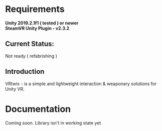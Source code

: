 # Requirements 
<b>Unity 2019.2.1f1 ( tested ) or newer</b><br>
<b>SteamVR Unity Plugin - v2.3.2 </b>

## Current Status:
Not ready ( refabrishing )

## Introduction
VRtwix - is a simple and lightweight interaction & weaponary solutions for Unity VR.

# Documentation

Coming soon. Library isn't in working state yet
